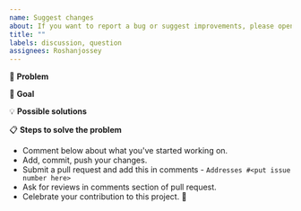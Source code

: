 ```yaml
---
name: Suggest changes
about: If you want to report a bug or suggest improvements, please open an issue.
title: ""
labels: discussion, question
assignees: Roshanjossey
---
```


<!--- Provide a general summary of the issue in the Title above -->
<!-- Make sure that you've read through https://github.com/firstcontributions/first-contributions/issues/35892 and understand the design of this project. If you have questions about it, please write a comment in that issue. -->

🐞 **Problem**

<!--- Provide a detailed description of the change or addition you are proposing -->
<!--- If it is a feature or a bug, what problem is it solving-->

🎯 **Goal**

<!--- Why is this change important to you? How would you use it? -->
<!--- How can it benefit other users? -->

💡 **Possible solutions**

<!--- Not obligatory, but suggest an idea for implementing addition or change -->

📋 **Steps to solve the problem**

- Comment below about what you've started working on.
- Add, commit, push your changes.
- Submit a pull request and add this in comments - `Addresses #<put issue number here>`
- Ask for reviews in comments section of pull request.
- Celebrate your contribution to this project. 🎉
